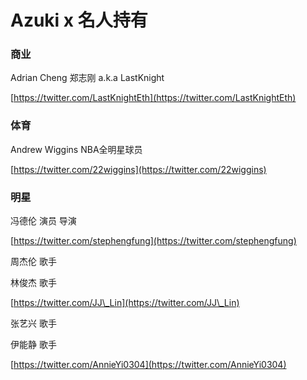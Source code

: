 # Azuki x 名人持有

### 商业

Adrian Cheng 郑志刚 a.k.a LastKnight

[https://twitter.com/LastKnightEth](https://twitter.com/LastKnightEth)

### 体育

Andrew Wiggins NBA全明星球员

[https://twitter.com/22wiggins](https://twitter.com/22wiggins)

### 明星

冯德伦 演员 导演

[https://twitter.com/stephengfung](https://twitter.com/stephengfung)

周杰伦 歌手

林俊杰 歌手

[https://twitter.com/JJ\_Lin](https://twitter.com/JJ\_Lin)

张艺兴 歌手

伊能静 歌手

[https://twitter.com/AnnieYi0304](https://twitter.com/AnnieYi0304)







